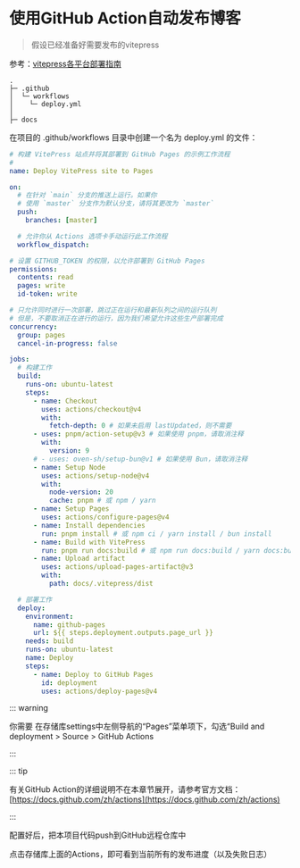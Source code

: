 # 使用GitHub Action自动发布博客

> 假设已经准备好需要发布的vitepress

参考：[vitepress各平台部署指南](https://vitepress.dev/zh/guide/deploy#platform-guides)


```
.
├─ .github
│  └─ workflows
│    └─ deploy.yml
│ 
├─ docs

```
在项目的 .github/workflows 目录中创建一个名为 deploy.yml 的文件：

```yaml
# 构建 VitePress 站点并将其部署到 GitHub Pages 的示例工作流程
#
name: Deploy VitePress site to Pages

on:
  # 在针对 `main` 分支的推送上运行。如果你
  # 使用 `master` 分支作为默认分支，请将其更改为 `master`
  push:
    branches: [master]

  # 允许你从 Actions 选项卡手动运行此工作流程
  workflow_dispatch:

# 设置 GITHUB_TOKEN 的权限，以允许部署到 GitHub Pages
permissions:
  contents: read
  pages: write
  id-token: write

# 只允许同时进行一次部署，跳过正在运行和最新队列之间的运行队列
# 但是，不要取消正在进行的运行，因为我们希望允许这些生产部署完成
concurrency:
  group: pages
  cancel-in-progress: false

jobs:
  # 构建工作
  build:
    runs-on: ubuntu-latest
    steps:
      - name: Checkout
        uses: actions/checkout@v4
        with:
          fetch-depth: 0 # 如果未启用 lastUpdated，则不需要
      - uses: pnpm/action-setup@v3 # 如果使用 pnpm，请取消注释
        with:
          version: 9
      # - uses: oven-sh/setup-bun@v1 # 如果使用 Bun，请取消注释
      - name: Setup Node
        uses: actions/setup-node@v4
        with:
          node-version: 20
          cache: pnpm # 或 npm / yarn
      - name: Setup Pages
        uses: actions/configure-pages@v4
      - name: Install dependencies
        run: pnpm install # 或 npm ci / yarn install / bun install
      - name: Build with VitePress
        run: pnpm run docs:build # 或 npm run docs:build / yarn docs:build / bun run docs:build
      - name: Upload artifact
        uses: actions/upload-pages-artifact@v3
        with:
          path: docs/.vitepress/dist

  # 部署工作
  deploy:
    environment:
      name: github-pages
      url: ${{ steps.deployment.outputs.page_url }}
    needs: build
    runs-on: ubuntu-latest
    name: Deploy
    steps:
      - name: Deploy to GitHub Pages
        id: deployment
        uses: actions/deploy-pages@v4

```

::: warning

你需要 在存储库settings中左侧导航的“Pages”菜单项下，勾选“Build and deployment > Source > GitHub Actions

:::

::: tip

有关GitHub Action的详细说明不在本章节展开，请参考官方文档：[https://docs.github.com/zh/actions](https://docs.github.com/zh/actions)

:::


配置好后，把本项目代码push到GitHub远程仓库中

点击存储库上面的Actions，即可看到当前所有的发布进度（以及失败日志）


